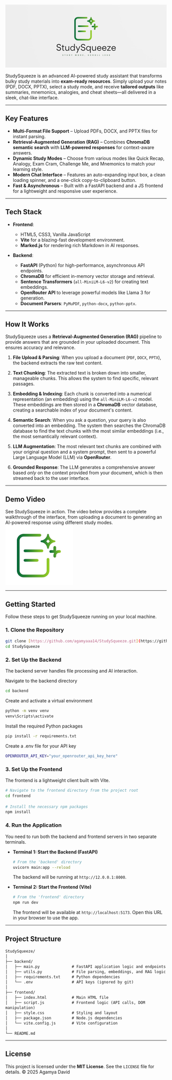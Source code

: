 ![StudySqueeze Logo](frontend/images/logo1.png)

StudySqueeze is an advanced AI-powered study assistant that transforms bulky study materials into **exam-ready resources**. Simply upload your notes (PDF, DOCX, PPTX), select a study mode, and receive **tailored outputs** like summaries, mnemonics, analogies, and cheat sheets—all delivered in a sleek, chat-like interface.

---

## Key Features

-   **Multi-Format File Support** – Upload PDFs, DOCX, and PPTX files for instant parsing.
-   **Retrieval-Augmented Generation (RAG)** – Combines **ChromaDB semantic search** with **LLM-powered responses** for context-aware answers.
-   **Dynamic Study Modes** – Choose from various modes like Quick Recap, Analogy, Exam Cram, Challenge Me, and Mnemonics to match your learning style.
-   **Modern Chat Interface** – Features an auto-expanding input box, a clean loading spinner, and a one-click copy-to-clipboard button.
-   **Fast & Asynchronous** – Built with a FastAPI backend and a JS frontend for a lightweight and responsive user experience.

---

## Tech Stack

-   **Frontend**:
    -   HTML5, CSS3, Vanilla JavaScript
    -   **Vite** for a blazing-fast development environment.
    -   **Marked.js** for rendering rich Markdown in AI responses.

-   **Backend**:
    -   **FastAPI** (Python) for high-performance, asynchronous API endpoints.
    -   **ChromaDB** for efficient in-memory vector storage and retrieval.
    -   **Sentence Transformers** (`all-MiniLM-L6-v2`) for creating text embeddings.
    -   **OpenRouter API** to leverage powerful models like Llama 3 for generation.
    -   **Document Parsers**: `PyMuPDF`, `python-docx`, `python-pptx`.


---


## How It Works

StudySqueeze uses a **Retrieval-Augmented Generation (RAG)** pipeline to provide answers that are grounded in your uploaded document. This ensures accuracy and relevance.

1.  **File Upload & Parsing**: When you upload a document (`PDF`, `DOCX`, `PPTX`), the backend extracts the raw text content.

2.  **Text Chunking**: The extracted text is broken down into smaller, manageable chunks. This allows the system to find specific, relevant passages.

3.  **Embedding & Indexing**: Each chunk is converted into a numerical representation (an embedding) using the `all-MiniLM-L6-v2` model. These embeddings are then stored in a **ChromaDB** vector database, creating a searchable index of your document's content.

4.  **Semantic Search**: When you ask a question, your query is also converted into an embedding. The system then searches the ChromaDB database to find the text chunks with the most similar embeddings (i.e., the most semantically relevant context).

5.  **LLM Augmentation**: The most relevant text chunks are combined with your original question and a system prompt, then sent to a powerful Large Language Model (LLM) via **OpenRouter**.

6.  **Grounded Response**: The LLM generates a comprehensive answer based *only* on the context provided from your document, which is then streamed back to the user interface.


---

## Demo Video
See StudySqueeze in action. The video below provides a complete walkthrough of the interface, from uploading a document to generating an AI-powered response using different study modes.
![StudySqueeze Logo](frontend/images/logo4-nobg.png)

---

## Getting Started

Follow these steps to get StudySqueeze running on your local machine.

### 1\. Clone the Repository

```bash
git clone [https://github.com/agamyaaa14/StudySqueeze.git](https://github.com/agamyaaa14/StudySqueeze.git)
cd StudySqueeze
```

### 2\. Set Up the Backend

The backend server handles file processing and AI interaction.

Navigate to the backend directory
```bash
cd backend
```

Create and activate a virtual environment
```bash
python -m venv venv
venv\Scripts\activate
```

Install the required Python packages
```bash
pip install -r requirements.txt
```

Create a .env file for your API key
```bash
OPENROUTER_API_KEY="your_openrouter_api_key_here"
```

### 3\. Set Up the Frontend

The frontend is a lightweight client built with Vite.

```bash
# Navigate to the frontend directory from the project root
cd frontend

# Install the necessary npm packages
npm install
```

### 4\. Run the Application

You need to run both the backend and frontend servers in two separate terminals.

  - **Terminal 1: Start the Backend (FastAPI)**

    ```bash
    # From the 'backend' directory
    uvicorn main:app --reload
    ```

    The backend will be running at `http://12.0.0.1:8000`.

  - **Terminal 2: Start the Frontend (Vite)**

    ```bash
    # From the 'frontend' directory
    npm run dev
    ```

    The frontend will be available at `http://localhost:5173`. Open this URL in your browser to use the app.

-----

## Project Structure

```
StudySqueeze/
│
├── backend/
│   ├── main.py              # FastAPI application logic and endpoints
│   ├── utils.py             # File parsing, embeddings, and RAG logic
│   ├── requirements.txt     # Python dependencies
│   └── .env                 # API keys (ignored by git)
│
├── frontend/
│   ├── index.html           # Main HTML file
│   ├── script.js            # Frontend logic (API calls, DOM manipulation)
│   ├── style.css            # Styling and layout
│   ├── package.json         # Node.js dependencies
│   └── vite.config.js       # Vite configuration
│
└── README.md
```

-----

## License

This project is licensed under the **MIT License**. See the `LICENSE` file for details.
© 2025 Agamya David

```
